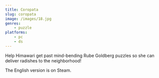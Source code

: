 ```yaml
---
title: Coropata
slug: coropata
image: /images/18.jpg
genres:
    - puzzle
platforms:
    - pc
    - ds
---
```

Help Himawari get past mind-bending Rube Goldberg puzzles so she can deliver radishes to the neighborhood!

The English version is on Steam.